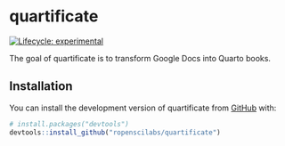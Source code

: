 
# quartificate

<!-- badges: start -->
[![Lifecycle: experimental](https://img.shields.io/badge/lifecycle-experimental-orange.svg)](https://lifecycle.r-lib.org/articles/stages.html#experimental)
<!-- badges: end -->

The goal of quartificate is to transform Google Docs into Quarto books.

## Installation

You can install the development version of quartificate from [GitHub](https://github.com/) with:

``` r
# install.packages("devtools")
devtools::install_github("ropenscilabs/quartificate")
```

